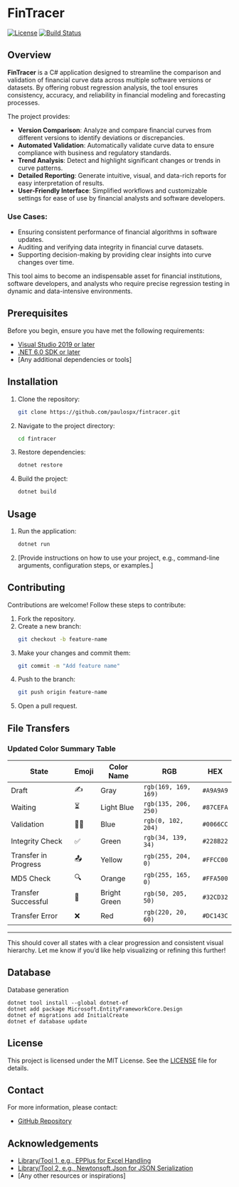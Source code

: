 ﻿# FinTracer

[![License](https://img.shields.io/badge/license-MIT-blue.svg)](LICENSE)
[![Build Status](https://img.shields.io/badge/build-passing-brightgreen.svg)]()

## Overview

**FinTracer** is a C# application designed to streamline the comparison and validation of financial curve data across multiple software versions or datasets. By offering robust regression analysis, the tool ensures consistency, accuracy, and reliability in financial modeling and forecasting processes. 

The project provides:

- **Version Comparison**: Analyze and compare financial curves from different versions to identify deviations or discrepancies.
- **Automated Validation**: Automatically validate curve data to ensure compliance with business and regulatory standards.
- **Trend Analysis**: Detect and highlight significant changes or trends in curve patterns.
- **Detailed Reporting**: Generate intuitive, visual, and data-rich reports for easy interpretation of results.
- **User-Friendly Interface**: Simplified workflows and customizable settings for ease of use by financial analysts and software developers.

### Use Cases:

- Ensuring consistent performance of financial algorithms in software updates.
- Auditing and verifying data integrity in financial curve datasets.
- Supporting decision-making by providing clear insights into curve changes over time.

This tool aims to become an indispensable asset for financial institutions, software developers, and analysts who require precise regression testing in dynamic and data-intensive environments.

## Prerequisites

Before you begin, ensure you have met the following requirements:

- [Visual Studio 2019 or later](https://visualstudio.microsoft.com/)
- [.NET 6.0 SDK or later](https://dotnet.microsoft.com/download/dotnet/6.0)
- [Any additional dependencies or tools]

## Installation

1. Clone the repository:
   ```bash
   git clone https://github.com/paulospx/fintracer.git
   ```

2. Navigate to the project directory:
   ```bash
   cd fintracer
   ```

3. Restore dependencies:
   ```bash
   dotnet restore
   ```

4. Build the project:
   ```bash
   dotnet build
   ```

## Usage

1. Run the application:
   ```bash
   dotnet run
   ```

2. [Provide instructions on how to use your project, e.g., command-line arguments, configuration steps, or examples.]

## Contributing

Contributions are welcome! Follow these steps to contribute:

1. Fork the repository.
2. Create a new branch:
   ```bash
   git checkout -b feature-name
   ```
3. Make your changes and commit them:
   ```bash
   git commit -m "Add feature name"
   ```
4. Push to the branch:
   ```bash
   git push origin feature-name
   ```
5. Open a pull request.

## File Transfers

### **Updated Color Summary Table**

|**State**|**Emoji**|**Color Name**|**RGB**|**HEX**|
|---|---|---|---|---|
|Draft|✍️|Gray|`rgb(169, 169, 169)`|`#A9A9A9`|
|Waiting|⏳|Light Blue|`rgb(135, 206, 250)`|`#87CEFA`|
|Validation|🕵️‍♂️|Blue|`rgb(0, 102, 204)`|`#0066CC`|
|Integrity Check|✅|Green|`rgb(34, 139, 34)`|`#228B22`|
|Transfer in Progress|📤|Yellow|`rgb(255, 204, 0)`|`#FFCC00`|
|MD5 Check|🔍|Orange|`rgb(255, 165, 0)`|`#FFA500`|
|Transfer Successful|🎉|Bright Green|`rgb(50, 205, 50)`|`#32CD32`|
|Transfer Error|❌|Red|`rgb(220, 20, 60)`|`#DC143C`|

---

This should cover all states with a clear progression and consistent visual hierarchy. Let me know if you’d like help visualizing or refining this further!

## Database 

Database generation
```
dotnet tool install --global dotnet-ef
dotnet add package Microsoft.EntityFrameworkCore.Design
dotnet ef migrations add InitialCreate
dotnet ef database update
```

## License

This project is licensed under the MIT License. See the [LICENSE](LICENSE) file for details.

## Contact

For more information, please contact:

- [GitHub Repository](https://github.com/paulospx/fintracer)

## Acknowledgements

- [Library/Tool 1, e.g., EPPlus for Excel Handling](https://github.com/JanKallman/EPPlus)
- [Library/Tool 2, e.g., Newtonsoft.Json for JSON Serialization](https://www.newtonsoft.com/json)
- [Any other resources or inspirations]
